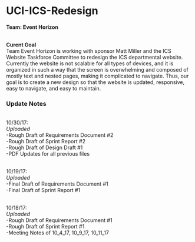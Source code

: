 # UCI-ICS-Redesign

**Team: Event Horizon**

<br> **Curent Goal**
<br>Team Event Horizon is working with sponsor Matt Miller and the ICS Website Taskforce Committee to redesign the ICS departmental website. Currently the website is not scalable for all types of devices, and it is organized in such a way that the screen is overwhelming and composed of mostly text and nested pages, making it complicated to navigate. Thus, our goal is to create a new design so that the website is updated, responsive, easy to navigate, and easy to maintain.

### Update Notes
<br> 10/30/17:
<br>*Uploaded*
<br>  -Rough Draft of Requirements Document #2
<br>  -Rough Draft of Sprint Report #2
<br>  -Rough Draft of Design Draft #1
<br>  -PDF Updates for all previous files


<br> 10/19/17:
<br>*Uploaded*
<br>  -Final Draft of Requirements Document #1
<br>  -Final Draft of Sprint Report #1

<br> 10/18/17:
<br> *Uploaded*
<br>  -Rough Draft of Requirements Document #1
<br>  -Rough Draft of Sprint Report #1
<br>  -Meeting Notes of 10_4_17, 10_9_17, 10_11_17


